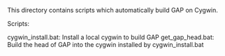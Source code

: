 This directory contains scripts which automatically build GAP on Cygwin.

Scripts:

cygwin_install.bat: Install a local cygwin to build GAP
get_gap_head.bat: Build the head of GAP into the cygwin installed by cygwin_install.bat
